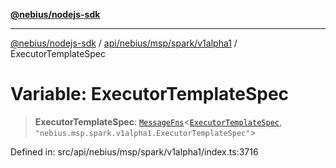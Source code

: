 [**@nebius/nodejs-sdk**](../../../../../../README.md)

---

[@nebius/nodejs-sdk](../../../../../../README.md) / [api/nebius/msp/spark/v1alpha1](../README.md) / ExecutorTemplateSpec

# Variable: ExecutorTemplateSpec

> **ExecutorTemplateSpec**: [`MessageFns`](../../../../../../runtime/protos/core/interfaces/MessageFns.md)\<[`ExecutorTemplateSpec`](../interfaces/ExecutorTemplateSpec.md), `"nebius.msp.spark.v1alpha1.ExecutorTemplateSpec"`\>

Defined in: src/api/nebius/msp/spark/v1alpha1/index.ts:3716
